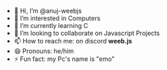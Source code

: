 - 👋 Hi, I’m @anuj-weebjs
- 👀 I’m interested in Computers
- 🌱 I’m currently learning C
- 💞️ I’m looking to collaborate on Javascript Projects
- 📫 How to reach me: on discord <b>weeb.js</b>
- 😄 Pronouns: he/him
- ⚡ Fun fact: my Pc's name is "emo"

<!---
anuj-weebjs/anuj-weebjs is a ✨ special ✨ repository because its `README.md` (this file) appears on your GitHub profile.
You can click the Preview link to take a look at your changes.
--->
